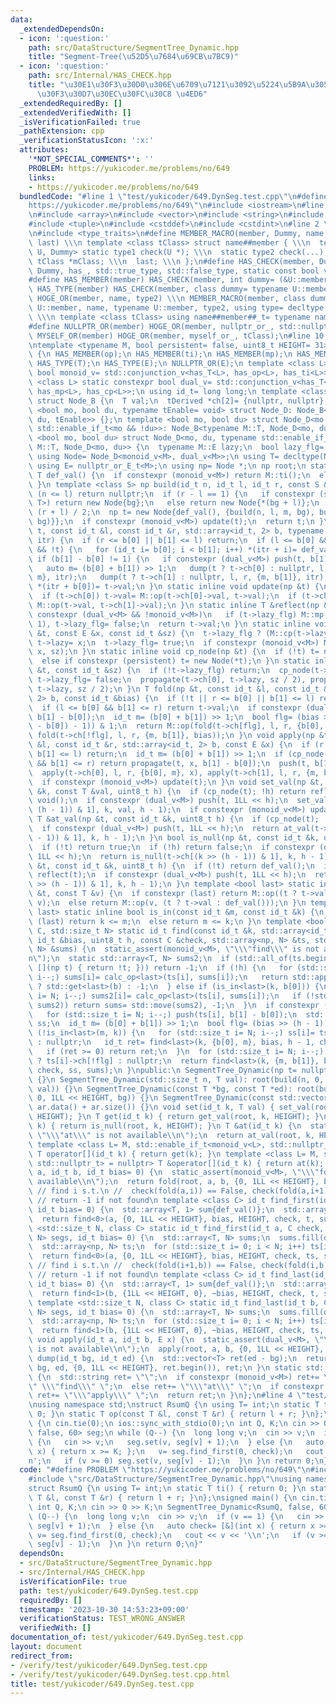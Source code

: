 ```yaml
---
data:
  _extendedDependsOn:
  - icon: ':question:'
    path: src/DataStructure/SegmentTree_Dynamic.hpp
    title: "Segment-Tree(\u52D5\u7684\u69CB\u7BC9)"
  - icon: ':question:'
    path: src/Internal/HAS_CHECK.hpp
    title: "\u30E1\u30F3\u30D0\u306E\u6709\u7121\u3092\u5224\u5B9A\u3059\u308B\u30C6\
      \u30F3\u30D7\u30EC\u30FC\u30C8 \u4ED6"
  _extendedRequiredBy: []
  _extendedVerifiedWith: []
  _isVerificationFailed: true
  _pathExtension: cpp
  _verificationStatusIcon: ':x:'
  attributes:
    '*NOT_SPECIAL_COMMENTS*': ''
    PROBLEM: https://yukicoder.me/problems/no/649
    links:
    - https://yukicoder.me/problems/no/649
  bundledCode: "#line 1 \"test/yukicoder/649.DynSeg.test.cpp\"\n#define PROBLEM \"\
    https://yukicoder.me/problems/no/649\"\n#include <iostream>\n#line 2 \"src/DataStructure/SegmentTree_Dynamic.hpp\"\
    \n#include <array>\n#include <vector>\n#include <string>\n#include <algorithm>\n\
    #include <tuple>\n#include <cstddef>\n#include <cstdint>\n#line 2 \"src/Internal/HAS_CHECK.hpp\"\
    \n#include <type_traits>\n#define MEMBER_MACRO(member, Dummy, name, type1, type2,\
    \ last) \\\n template <class tClass> struct name##member { \\\n  template <class\
    \ U, Dummy> static type1 check(U *); \\\n  static type2 check(...); \\\n  static\
    \ tClass *mClass; \\\n  last; \\\n };\n#define HAS_CHECK(member, Dummy) MEMBER_MACRO(member,\
    \ Dummy, has_, std::true_type, std::false_type, static const bool value= decltype(check(mClass))::value)\n\
    #define HAS_MEMBER(member) HAS_CHECK(member, int dummy= (&U::member, 0))\n#define\
    \ HAS_TYPE(member) HAS_CHECK(member, class dummy= typename U::member)\n#define\
    \ HOGE_OR(member, name, type2) \\\n MEMBER_MACRO(member, class dummy= typename\
    \ U::member, name, typename U::member, type2, using type= decltype(check(mClass)))\
    \ \\\n template <class tClass> using name##member##_t= typename name##member<tClass>::type;\n\
    #define NULLPTR_OR(member) HOGE_OR(member, nullptr_or_, std::nullptr_t);\n#define\
    \ MYSELF_OR(member) HOGE_OR(member, myself_or_, tClass);\n#line 10 \"src/DataStructure/SegmentTree_Dynamic.hpp\"\
    \ntemplate <typename M, bool persistent= false, uint8_t HEIGHT= 31> class SegmentTree_Dynamic\
    \ {\n HAS_MEMBER(op);\n HAS_MEMBER(ti);\n HAS_MEMBER(mp);\n HAS_MEMBER(cp);\n\
    \ HAS_TYPE(T);\n HAS_TYPE(E);\n NULLPTR_OR(E);\n template <class L> static constexpr\
    \ bool monoid_v= std::conjunction_v<has_T<L>, has_op<L>, has_ti<L>>;\n template\
    \ <class L> static constexpr bool dual_v= std::conjunction_v<has_T<L>, has_E<L>,\
    \ has_mp<L>, has_cp<L>>;\n using id_t= long long;\n template <class T, class tDerived>\
    \ struct Node_B {\n  T val;\n  tDerived *ch[2]= {nullptr, nullptr};\n };\n template\
    \ <bool mo, bool du, typename tEnable= void> struct Node_D: Node_B<M, Node_D<mo,\
    \ du, tEnable>> {};\n template <bool mo, bool du> struct Node_D<mo, du, typename\
    \ std::enable_if_t<mo && !du>>: Node_B<typename M::T, Node_D<mo, du>> {};\n template\
    \ <bool mo, bool du> struct Node_D<mo, du, typename std::enable_if_t<du>>: Node_B<typename\
    \ M::T, Node_D<mo, du>> {\n  typename M::E lazy;\n  bool lazy_flg= false;\n };\n\
    \ using Node= Node_D<monoid_v<M>, dual_v<M>>;\n using T= decltype(Node::val);\n\
    \ using E= nullptr_or_E_t<M>;\n using np= Node *;\n np root;\n static inline constexpr\
    \ T def_val() {\n  if constexpr (monoid_v<M>) return M::ti();\n  else return T();\n\
    \ }\n template <class S> np build(id_t n, id_t l, id_t r, const S &bg) {\n  if\
    \ (n <= l) return nullptr;\n  if (r - l == 1) {\n   if constexpr (std::is_same_v<S,\
    \ T>) return new Node{bg};\n   else return new Node{*(bg + l)};\n  }\n  id_t m=\
    \ (r + l) / 2;\n  np t= new Node{def_val(), {build(n, l, m, bg), build(n, m, r,\
    \ bg)}};\n  if constexpr (monoid_v<M>) update(t);\n  return t;\n }\n void dump(np\
    \ t, const id_t &l, const id_t &r, std::array<id_t, 2> b, typename std::vector<T>::iterator\
    \ itr) {\n  if (r <= b[0] || b[1] <= l) return;\n  if (l <= b[0] && b[1] <= r\
    \ && !t) {\n   for (id_t i= b[0]; i < b[1]; i++) *(itr + i)= def_val();\n  } else\
    \ if (b[1] - b[0] != 1) {\n   if constexpr (dual_v<M>) push(t, b[1] - b[0]);\n\
    \   auto m= (b[0] + b[1]) >> 1;\n   dump(t ? t->ch[0] : nullptr, l, r, {b[0],\
    \ m}, itr);\n   dump(t ? t->ch[1] : nullptr, l, r, {m, b[1]}, itr);\n  } else\
    \ *(itr + b[0])= t->val;\n }\n static inline void update(np &t) {\n  t->val= def_val();\n\
    \  if (t->ch[0]) t->val= M::op(t->ch[0]->val, t->val);\n  if (t->ch[1]) t->val=\
    \ M::op(t->val, t->ch[1]->val);\n }\n static inline T &reflect(np &t) {\n  if\
    \ constexpr (dual_v<M> && !monoid_v<M>)\n   if (t->lazy_flg) M::mp(t->val, t->lazy,\
    \ 1), t->lazy_flg= false;\n  return t->val;\n }\n static inline void propagate(np\
    \ &t, const E &x, const id_t &sz) {\n  t->lazy_flg ? (M::cp(t->lazy, x), x) :\
    \ t->lazy= x;\n  t->lazy_flg= true;\n  if constexpr (monoid_v<M>) M::mp(t->val,\
    \ x, sz);\n }\n static inline void cp_node(np &t) {\n  if (!t) t= new Node{def_val()};\n\
    \  else if constexpr (persistent) t= new Node(*t);\n }\n static inline void push(np\
    \ &t, const id_t &sz) {\n  if (!t->lazy_flg) return;\n  cp_node(t->ch[0]), cp_node(t->ch[1]),\
    \ t->lazy_flg= false;\n  propagate(t->ch[0], t->lazy, sz / 2), propagate(t->ch[1],\
    \ t->lazy, sz / 2);\n }\n T fold(np &t, const id_t &l, const id_t &r, std::array<id_t,\
    \ 2> b, const id_t &bias) {\n  if (!t || r <= b[0] || b[1] <= l) return def_val();\n\
    \  if (l <= b[0] && b[1] <= r) return t->val;\n  if constexpr (dual_v<M>) push(t,\
    \ b[1] - b[0]);\n  id_t m= (b[0] + b[1]) >> 1;\n  bool flg= (bias >> (__builtin_ctzll(b[1]\
    \ - b[0]) - 1)) & 1;\n  return M::op(fold(t->ch[flg], l, r, {b[0], m}, bias),\
    \ fold(t->ch[!flg], l, r, {m, b[1]}, bias));\n }\n void apply(np &t, const id_t\
    \ &l, const id_t &r, std::array<id_t, 2> b, const E &x) {\n  if (r <= b[0] ||\
    \ b[1] <= l) return;\n  id_t m= (b[0] + b[1]) >> 1;\n  if (cp_node(t); l <= b[0]\
    \ && b[1] <= r) return propagate(t, x, b[1] - b[0]);\n  push(t, b[1] - b[0]);\n\
    \  apply(t->ch[0], l, r, {b[0], m}, x), apply(t->ch[1], l, r, {m, b[1]}, x);\n\
    \  if constexpr (monoid_v<M>) update(t);\n }\n void set_val(np &t, const id_t\
    \ &k, const T &val, uint8_t h) {\n  if (cp_node(t); !h) return reflect(t)= val,\
    \ void();\n  if constexpr (dual_v<M>) push(t, 1LL << h);\n  set_val(t->ch[(k >>\
    \ (h - 1)) & 1], k, val, h - 1);\n  if constexpr (monoid_v<M>) update(t);\n }\n\
    \ T &at_val(np &t, const id_t &k, uint8_t h) {\n  if (cp_node(t); !h) return reflect(t);\n\
    \  if constexpr (dual_v<M>) push(t, 1LL << h);\n  return at_val(t->ch[(k >> (h\
    \ - 1)) & 1], k, h - 1);\n }\n bool is_null(np &t, const id_t &k, uint8_t h) {\n\
    \  if (!t) return true;\n  if (!h) return false;\n  if constexpr (dual_v<M>) push(t,\
    \ 1LL << h);\n  return is_null(t->ch[(k >> (h - 1)) & 1], k, h - 1);\n }\n T get_val(np\
    \ &t, const id_t &k, uint8_t h) {\n  if (!t) return def_val();\n  if (!h) return\
    \ reflect(t);\n  if constexpr (dual_v<M>) push(t, 1LL << h);\n  return get_val(t->ch[(k\
    \ >> (h - 1)) & 1], k, h - 1);\n }\n template <bool last> static inline T calc_op(np\
    \ &t, const T &v) {\n  if constexpr (last) return M::op((t ? t->val : def_val()),\
    \ v);\n  else return M::op(v, (t ? t->val : def_val()));\n }\n template <bool\
    \ last> static inline bool is_in(const id_t &m, const id_t &k) {\n  if constexpr\
    \ (last) return k <= m;\n  else return m <= k;\n }\n template <bool last, class\
    \ C, std::size_t N> static id_t find(const id_t &k, std::array<id_t, 2> b, const\
    \ id_t &bias, uint8_t h, const C &check, std::array<np, N> &ts, std::array<T,\
    \ N> &sums) {\n  static_assert(monoid_v<M>, \"\\\"find\\\" is not available\\\
    n\");\n  static std::array<T, N> sums2;\n  if (std::all_of(ts.begin(), ts.end(),\
    \ [](np t) { return !t; })) return -1;\n  if (!h) {\n   for (std::size_t i= N;\
    \ i--;) sums[i]= calc_op<last>(ts[i], sums[i]);\n   return std::apply(check, sums)\
    \ ? std::get<last>(b) : -1;\n  } else if (is_in<last>(k, b[0])) {\n   for (std::size_t\
    \ i= N; i--;) sums2[i]= calc_op<last>(ts[i], sums[i]);\n   if (!std::apply(check,\
    \ sums2)) return sums= std::move(sums2), -1;\n  }\n  if constexpr (dual_v<M>)\n\
    \   for (std::size_t i= N; i--;) push(ts[i], b[1] - b[0]);\n  std::array<np, N>\
    \ ss;\n  id_t m= (b[0] + b[1]) >> 1;\n  bool flg= (bias >> (h - 1)) & 1;\n  if\
    \ (!is_in<last>(m, k)) {\n   for (std::size_t i= N; i--;) ss[i]= ts[i] ? ts[i]->ch[flg]\
    \ : nullptr;\n   id_t ret= find<last>(k, {b[0], m}, bias, h - 1, check, ss, sums);\n\
    \   if (ret >= 0) return ret;\n  }\n  for (std::size_t i= N; i--;) ss[i]= ts[i]\
    \ ? ts[i]->ch[!flg] : nullptr;\n  return find<last>(k, {m, b[1]}, bias, h - 1,\
    \ check, ss, sums);\n }\npublic:\n SegmentTree_Dynamic(np t= nullptr): root(t)\
    \ {}\n SegmentTree_Dynamic(std::size_t n, T val): root(build(n, 0, 1LL << HEIGHT,\
    \ val)) {}\n SegmentTree_Dynamic(const T *bg, const T *ed): root(build(ed - bg,\
    \ 0, 1LL << HEIGHT, bg)) {}\n SegmentTree_Dynamic(const std::vector<T> &ar): SegmentTree_Dynamic(ar.data(),\
    \ ar.data() + ar.size()) {}\n void set(id_t k, T val) { set_val(root, k, val,\
    \ HEIGHT); }\n T get(id_t k) { return get_val(root, k, HEIGHT); }\n bool is_null(id_t\
    \ k) { return is_null(root, k, HEIGHT); }\n T &at(id_t k) {\n  static_assert(!monoid_v<M>,\
    \ \"\\\"at\\\" is not available\\n\");\n  return at_val(root, k, HEIGHT);\n }\n\
    \ template <class L= M, std::enable_if_t<monoid_v<L>, std::nullptr_t> = nullptr>\
    \ T operator[](id_t k) { return get(k); }\n template <class L= M, std::enable_if_t<!monoid_v<L>,\
    \ std::nullptr_t> = nullptr> T &operator[](id_t k) { return at(k); }\n T fold(id_t\
    \ a, id_t b, id_t bias= 0) {\n  static_assert(monoid_v<M>, \"\\\"fold\\\" is not\
    \ available\\n\");\n  return fold(root, a, b, {0, 1LL << HEIGHT}, bias);\n }\n\
    \ // find i s.t.\n //  check(fold(a,i)) == False, check(fold(a,i+1)) == True\n\
    \ // return -1 if not found\n template <class C> id_t find_first(id_t a, C check,\
    \ id_t bias= 0) {\n  std::array<T, 1> sum{def_val()};\n  std::array<np, 1> t{root};\n\
    \  return find<0>(a, {0, 1LL << HEIGHT}, bias, HEIGHT, check, t, sum);\n }\n template\
    \ <std::size_t N, class C> static id_t find_first(id_t a, C check, std::array<SegmentTree_Dynamic,\
    \ N> segs, id_t bias= 0) {\n  std::array<T, N> sums;\n  sums.fill(def_val());\n\
    \  std::array<np, N> ts;\n  for (std::size_t i= 0; i < N; i++) ts[i]= segs[i].root;\n\
    \  return find<0>(a, {0, 1LL << HEIGHT}, bias, HEIGHT, check, ts, sums);\n }\n\
    \ // find i s.t.\n //  check(fold(i+1,b)) == False, check(fold(i,b)) == True\n\
    \ // return -1 if not found\n template <class C> id_t find_last(id_t b, C check,\
    \ id_t bias= 0) {\n  std::array<T, 1> sum{def_val()};\n  std::array<np, 1> t{root};\n\
    \  return find<1>(b, {1LL << HEIGHT, 0}, ~bias, HEIGHT, check, t, sum);\n }\n\
    \ template <std::size_t N, class C> static id_t find_last(id_t b, C check, std::array<SegmentTree_Dynamic,\
    \ N> segs, id_t bias= 0) {\n  std::array<T, N> sums;\n  sums.fill(def_val());\n\
    \  std::array<np, N> ts;\n  for (std::size_t i= 0; i < N; i++) ts[i]= segs[i].root;\n\
    \  return find<1>(b, {1LL << HEIGHT, 0}, ~bias, HEIGHT, check, ts, sums);\n }\n\
    \ void apply(id_t a, id_t b, E x) {\n  static_assert(dual_v<M>, \"\\\"apply\\\"\
    \ is not available\\n\");\n  apply(root, a, b, {0, 1LL << HEIGHT}, x);\n }\n std::vector<T>\
    \ dump(id_t bg, id_t ed) {\n  std::vector<T> ret(ed - bg);\n  return dump(root,\
    \ bg, ed, {0, 1LL << HEIGHT}, ret.begin()), ret;\n }\n static std::string which_available()\
    \ {\n  std::string ret= \"\";\n  if constexpr (monoid_v<M>) ret+= \"\\\"fold\\\
    \" \\\"find\\\" \";\n  else ret+= \"\\\"at\\\" \";\n  if constexpr (dual_v<M>)\
    \ ret+= \"\\\"apply\\\" \";\n  return ret;\n }\n};\n#line 4 \"test/yukicoder/649.DynSeg.test.cpp\"\
    \nusing namespace std;\nstruct RsumQ {\n using T= int;\n static T ti() { return\
    \ 0; }\n static T op(const T &l, const T &r) { return l + r; }\n};\nsigned main()\
    \ {\n cin.tie(0);\n ios::sync_with_stdio(0);\n int Q, K;\n cin >> Q >> K;\n SegmentTree_Dynamic<RsumQ,\
    \ false, 60> seg;\n while (Q--) {\n  long long v;\n  cin >> v;\n  if (v == 1)\
    \ {\n   cin >> v;\n   seg.set(v, seg[v] + 1);\n  } else {\n   auto check= [&](int\
    \ x) { return x >= K; };\n   v= seg.find_first(0, check);\n   cout << v << '\\\
    n';\n   if (v >= 0) seg.set(v, seg[v] - 1);\n  }\n }\n return 0;\n}\n"
  code: "#define PROBLEM \"https://yukicoder.me/problems/no/649\"\n#include <iostream>\n\
    #include \"src/DataStructure/SegmentTree_Dynamic.hpp\"\nusing namespace std;\n\
    struct RsumQ {\n using T= int;\n static T ti() { return 0; }\n static T op(const\
    \ T &l, const T &r) { return l + r; }\n};\nsigned main() {\n cin.tie(0);\n ios::sync_with_stdio(0);\n\
    \ int Q, K;\n cin >> Q >> K;\n SegmentTree_Dynamic<RsumQ, false, 60> seg;\n while\
    \ (Q--) {\n  long long v;\n  cin >> v;\n  if (v == 1) {\n   cin >> v;\n   seg.set(v,\
    \ seg[v] + 1);\n  } else {\n   auto check= [&](int x) { return x >= K; };\n  \
    \ v= seg.find_first(0, check);\n   cout << v << '\\n';\n   if (v >= 0) seg.set(v,\
    \ seg[v] - 1);\n  }\n }\n return 0;\n}"
  dependsOn:
  - src/DataStructure/SegmentTree_Dynamic.hpp
  - src/Internal/HAS_CHECK.hpp
  isVerificationFile: true
  path: test/yukicoder/649.DynSeg.test.cpp
  requiredBy: []
  timestamp: '2023-10-30 14:53:23+09:00'
  verificationStatus: TEST_WRONG_ANSWER
  verifiedWith: []
documentation_of: test/yukicoder/649.DynSeg.test.cpp
layout: document
redirect_from:
- /verify/test/yukicoder/649.DynSeg.test.cpp
- /verify/test/yukicoder/649.DynSeg.test.cpp.html
title: test/yukicoder/649.DynSeg.test.cpp
---
```

